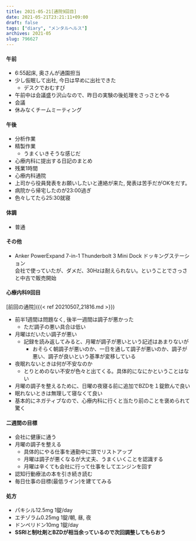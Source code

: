 ```yaml
---
title: 2021-05-21[通院9回目] 
date: 2021-05-21T23:21:11+09:00
draft: false
tags: ["diary", "メンタルヘルス"]
archives: 2021-05
slug: 796627
---
```

#### 午前
- 6:55起床, 奥さんが通園担当
- 少し仮眠して出社, 今日は早めに出社できた
  - デスクでおむすび
- 午前中は会議盛り沢山なので、昨日の実験の後処理をさっさとやる
- 会議
- 休みなくチームミーティング
#### 午後
- 分析作業
- 精製作業
  - うまくいきそうな感じだ
- 心療内科に提出する日記のまとめ
- 残業1時間
- 心療内科通院
- 上司から役員発表をお願いしたいと連絡が来た, 発表は苦手だがOKをだす。
- 病院から帰宅したのが23:00過ぎ
- 色々してたら25:30就寝
#### 体調
- 普通
#### その他
- Anker PowerExpand 7-in-1 Thunderbolt 3 Mini Dock ドッキングステーション  
会社で使っていたが、ダメだ、30Hzは耐えられない。ということでさっさと中古で販売開始
#### 心療内科9回目  
[前回の通院]({{< ref 20210507_21816.md >}})
- 前半1週間は問題なく, 後半一週間は調子が悪かった
  - ただ調子の悪い具合は低い
- 月曜はだいたい調子が悪い
  - 記録を読み返してみると、月曜が調子が悪いという記述はあまりないが
    - おそらく朝調子が悪いのか、一日を通して調子が悪いのか、調子が悪い、調子が良いという基準が変移している
- 夜眠れないときは何が不安なのか
  - とりとめのない不安が色々と出てくる。具体的になにかということはない
- 月曜の調子を整えるために、日曜の夜寝る前に追加でBZDを１錠飲んで良い
- 眠れないときは無理して寝なくて良い    
- 基本的にネガティブなので、心療内科に行くと当たり前のことを褒められて驚く
#### 二週間の目標
- 会社に健康に通う
- 月曜の調子を整える
  - 具体的にやる仕事を通勤中に頭でリストアップ
  - 月曜は調子が悪くなるが大丈夫、うまくいくことを認識する
  - 月曜は辛くても会社に行って仕事をしてエンジンを回す
- 認知行動療法の本を引き続き読む
- 毎日仕事の目標(最低ライン)を建ててみる
#### 処方
- パキシル12.5mg 1錠/day
- エチゾラム0.25mg 1錠/朝, 昼, 夜
- ドンペリドン10mg 1錠/day  
- **SSRIと制吐剤とBZDが相当余っているので次回調整してもらおう**
